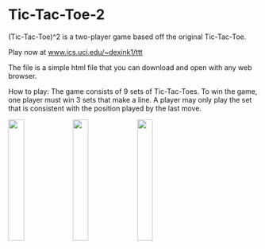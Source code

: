 # Tic-Tac-Toe-2

(Tic-Tac-Toe)^2 is a two-player game based off the original Tic-Tac-Toe.

Play now at www.ics.uci.edu/~dexink1/ttt

The file is a simple html file that you can download and open with any web browser.

How to play:
The game consists of 9 sets of Tic-Tac-Toes. To win the game, one player must win 3 sets that make a line. A player may only play the set that is consistent with the position played by the last move. 

<div>
<img src=https://github.com/dexink1/Tic-Tac-Toe-2/blob/master/t1.png width=25% height=auto>
<img src=https://github.com/dexink1/Tic-Tac-Toe-2/blob/master/t2.png width=25% height=auto>
<img src=https://github.com/dexink1/Tic-Tac-Toe-2/blob/master/t3.png width=25% height=auto>
</div


